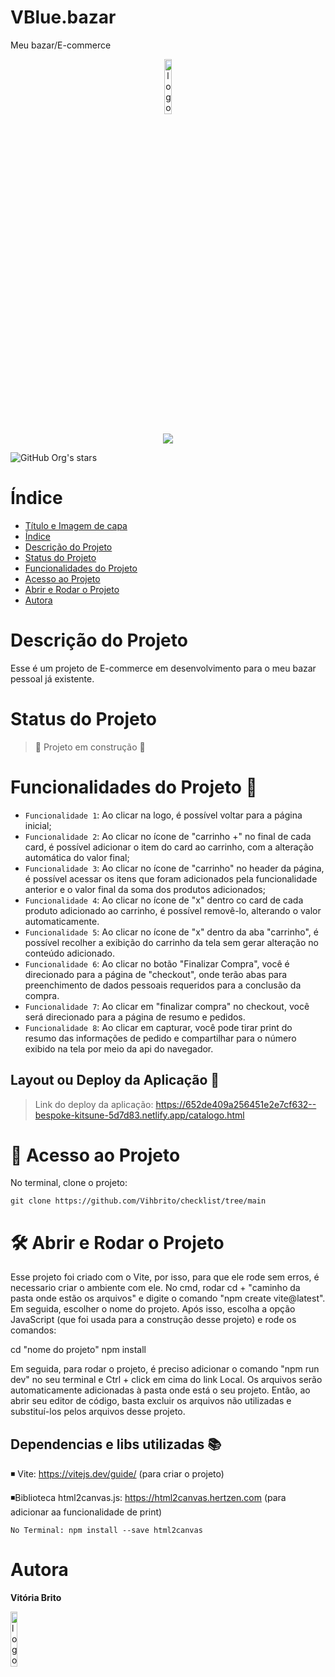 
# VBlue.bazar

Meu bazar/E-commerce
<p align="center">
<img alt="logo" src="https://github.com/Vihbrito/VBlue.bazar/assets/142455532/fcda9122-48e9-40ed-a554-f5cecb995b83" style="width: 15%;" />
</p> 


<p align="center">
<img loading="lazy" src="http://img.shields.io/static/v1?label=STATUS&message=EM%20DESENVOLVIMENTO&color=GREEN&style=for-the-badge"/>
</p>

![GitHub Org's stars](https://img.shields.io/github/stars/camilafernanda?style=social)



# Índice 

* [Título e Imagem de capa](#Título-e-Imagem-de-capa)
* [Índice](#índice)
* [Descrição do Projeto](#descrição-do-projeto)
* [Status do Projeto](#status-do-Projeto)
* [Funcionalidades do Projeto](#funcionalidades-do-projeto)
* [Acesso ao Projeto](#acesso-ao-projeto)
* [Abrir e Rodar o Projeto](#abrir-e-rodar-o-projeto)
* [Autora](#autora)


# Descrição do Projeto
Esse é um projeto de E-commerce em desenvolvimento para o meu bazar pessoal já existente.

# Status do Projeto
> :construction: Projeto em construção :construction:

# Funcionalidades do Projeto :hammer: 

- `Funcionalidade 1`: Ao clicar na logo, é possível voltar para a página inicial;
- `Funcionalidade 2`: Ao clicar no ícone de "carrinho +" no final de cada card, é possível adicionar o item do card ao carrinho, com a alteração automática do valor final;
- `Funcionalidade 3`: Ao clicar no ícone de "carrinho" no header da página, é possível acessar os itens que foram adicionados pela funcionalidade anterior e o valor final da soma dos produtos adicionados; 
- `Funcionalidade 4`: Ao clicar no ícone de "x" dentro co card de cada produto adicionado ao carrinho, é possível removê-lo, alterando o valor automaticamente.
- `Funcionalidade 5`:  Ao clicar no ícone de "x" dentro da aba "carrinho", é possível recolher a exibição do carrinho da tela sem gerar alteração no conteúdo adicionado.
- `Funcionalidade 6`: Ao clicar no botão "Finalizar Compra", você é direcionado para a página de "checkout", onde terão abas para preenchimento de dados pessoais requeridos para a conclusão da compra.
- `Funcionalidade 7`: Ao clicar em "finalizar compra" no checkout, você será direcionado para a página de resumo e pedidos.
- `Funcionalidade 8`: Ao clicar em capturar, você pode tirar print do resumo das informações de pedido e compartilhar para o número exibido na tela por meio da api do navegador.

  
## Layout ou Deploy da Aplicação :dash:

> Link do deploy da aplicação:
https://652de409a256451e2e7cf632--bespoke-kitsune-5d7d83.netlify.app/catalogo.html


# 📁 Acesso ao Projeto 

No terminal, clone o projeto: 
```
git clone https://github.com/Vihbrito/checklist/tree/main

```

# 🛠️ Abrir e Rodar o Projeto 

Esse projeto foi criado com o Vite, por isso, para que ele rode sem erros, é necessario criar o ambiente com ele. 
No cmd, rodar cd + "caminho da pasta onde estão os arquivos" e digite o comando "npm create vite@latest". Em seguida, escolher o nome do projeto. Após isso, escolha a opção JavaScript (que foi usada para a construção desse projeto) e rode os comandos:

cd "nome do projeto"
npm install

Em seguida, para rodar o projeto, é preciso adicionar o comando "npm run dev" no seu terminal e Ctrl + click em cima do link Local.
Os arquivos serão automaticamente adicionadas à pasta onde está o seu projeto. Então, ao abrir seu editor de código, basta excluir os arquivos não utilizadas e substituí-los pelos arquivos desse projeto. 

## Dependencias e libs utilizadas :books:
◾ Vite: https://vitejs.dev/guide/  (para criar o projeto)

◾Biblioteca html2canvas.js: https://html2canvas.hertzen.com (para adicionar aa funcionalidade de print) 
 ```
 No Terminal: npm install --save html2canvas

```
# Autora
**Vitória Brito**
<p align="start">
<img alt="logo" src="https://github.com/Vihbrito/VBlue.bazar/assets/142455532/431b3543-17a7-4dc5-a462-b338eb11dacf" style="width: 15%;" />
</p> 
